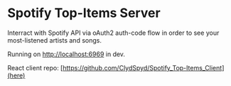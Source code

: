 # Spotify Top-Items Server

Interract with Spotify API via oAuth2 auth-code flow in order to see your most-listened artists and songs.

Running on [http://localhost:6969](http://localhost:6969) in dev.

React client repo: [https://github.com/ClydSpyd/Spotify_Top-Items_Client](here)
